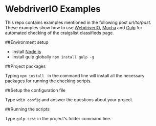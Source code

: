 
# WebdriverIO Examples

This repo contains examples mentioned in the following post *url/to/post*. These examples show how to use [WebdriverIO](http://webdriver.io/), [Mocha](https://mochajs.org/) and [Gulp](http://gulpjs.com/) for automated checking of the craigslist classifieds page.

##Environment setup

* Install [Node.js](https://nodejs.org/en/) 
* Install gulp globally ```npm install gulp -g```

##Project packages

Typing ```npm install ``` in the command line will install all the necessary packages for running the checking scripts.

##Setup the configuration file

Type ```wdio config``` and answer the questions about your project.

##Running the scripts

Type ```gulp test``` in the project's folder command line.



